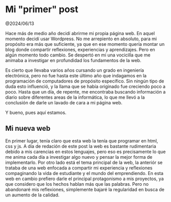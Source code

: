 # Mi "primer" post
@2024/06/13

Hace más de medio año decidí abrirme mi propia página web. En aquel momento decidí usar Wordpress. No me arrepiento en absoluto, para mi propósito era más que suficiente, ya que en ese momento quería montar un blog donde compartir reflexiones, experiencias y aprendizajes. Pero en algún momento todo cambio. Se despertó en mi una vocicilla que me animaba a investigar en profundidad los fundamentos de la web.

Es cierto que llevaba varios años cursando un grado en ingeniería electrónica, pero no fue hasta este último año que indagamos en la programación de computadores de propósito específico. Sin ningún tipo de duda esto influenció, y la llama que se había originado fue creciendo poco a poco. Hasta que un día, de repente, me encontraba buscando información a diario sobre diferentes areas de la informática, lo que me llevó a la conclusión de darle un lavado de cara a mi página web. 

Y bueno, pues aquí estamos.

## Mi nueva web
En primer lugar, tenía claro que esta web la tenía que programar en html, css y js. A día de redación de este post la web es bastante rudimentaria debido a mis carencias en estos lenguajes, pero eso es precisamente lo que me anima cada día a investigar algo nuevo y pensar la mejor forma de implementarlo. Por otro lado está el tema principal de la web, la anteriór se trataba de una web enfocada a compartir mi experiencia y reflexiones compaginando la vida de estudiante y el mundo del emprendiendo. En esta web en cambio prefiero darle el principal protagonismo a mis proyectos, ya que considero que los hechos hablan más que las palabras. Pero no abandonaré mis reflexiones, simplemente bajaré la regularidad en busca de un aumento de la calidad.

